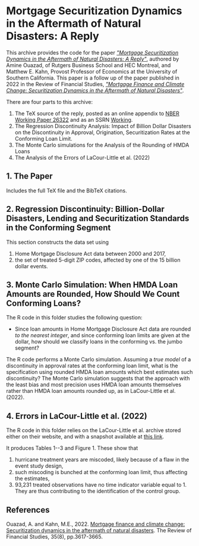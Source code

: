 # Mortgage Securitization Dynamics in the Aftermath of Natural Disasters: A Reply

This archive provides the code for the paper [_"Mortgage Securitization Dynamics in the Aftermath of Natural Disasters: A Reply"_](https://papers.ssrn.com/sol3/papers.cfm?abstract_id=4445723), authored by Amine Ouazad, of Rutgers Business School and HEC Montreal, and Matthew E. Kahn, Provost Professor of Economics at the University of Southern California. This paper is a follow up of the paper published in 2022 in the Review of Financial Studies, [_"Mortgage Finance and Climate Change: Securitization Dynamics in the Aftermath of Natural Disasters"_](https://academic.oup.com/rfs/article-abstract/35/8/3617/6427560).

There are four parts to this archive:

1. The TeX source of the reply, posted as an online appendix to [NBER Working Paper 26322](https://www.nber.org/papers/w26322) and as an SSRN [Working](https://papers.ssrn.com/sol3/papers.cfm?abstract_id=4445723).
2. The Regression Discontinuity Analysis: Impact of Billion Dollar Disasters on the Discontinuity in Approval, Origination, Securitization Rates at the Conforming Loan Limit.
3. The Monte Carlo simulations for the Analysis of the Rounding of HMDA Loans
4. The Analysis of the Errors of LaCour-Little et al. (2022)

## 1. The Paper

Includes the full TeX file and the BibTeX citations.

## 2. Regression Discontinuity: Billion-Dollar Disasters, Lending and Securitization Standards in the Conforming Segment

This section constructs the data set using

1. Home Mortgage Disclosure Act data between 2000 and 2017,
2. the set of treated 5-digit ZIP codes, affected by one of the 15 billion dollar events.

## 3. Monte Carlo Simulation: When HMDA Loan Amounts are Rounded, How Should We Count Conforming Loans?

The R code in this folder studies the following question:

- Since loan amounts in Home Mortgage Disclosure Act data are rounded _to the nearest integer_, and since conforming loan limits are given at the dollar, how should we classify loans in the conforming vs. the jumbo segment?

The R code performs a Monte Carlo simulation. Assuming a _true model_ of a discontinuity in approval rates at the conforming loan limit, what is the specification using rounded HMDA loan amounts which best estimates such discontinuity? The Monte Carlo simulation suggests that the approach with the least bias and most precision uses HMDA loan amounts themselves rather than HMDA loan amounts rounded up, as in LaCour-Little et al. (2022).

## 4. Errors in LaCour-Little et al. (2022)

The R code in this folder relies on the LaCour-Little et al. archive stored either on their website, and with a snapshot available at [this link](http://www.ouazad.com/paper/lacour_little_data_archive.zip).

It produces Tables 1--3 and Figure 1. These show that

1. hurricane treatment years are miscoded, likely because of a flaw in the event study design,
2. such miscoding is bunched at the conforming loan limit, thus affecting the estimates,
3. 93,231 treated observations have no time indicator variable equal to 1. They are thus contributing to the identification of the control group.

## References

Ouazad, A. and Kahn, M.E., 2022. [Mortgage finance and climate change: Securitization dynamics in the aftermath of natural disasters](https://academic.oup.com/rfs/article-abstract/35/8/3617/6427560). The Review of Financial Studies, 35(8), pp.3617-3665.

